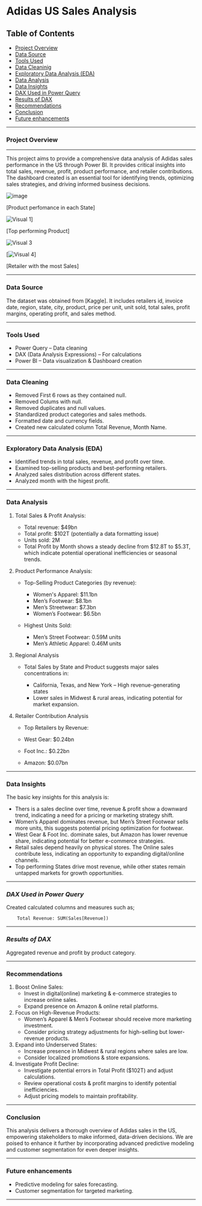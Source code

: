 # **Adidas US Sales Analysis**

## **Table of Contents**

- [Project Overview](project_overview)
- [Data Source](data_source)
- [Tools Used](tools_used)
- [Data Cleaninig](data_cleaning)
- [Exploratory Data Analysis (EDA)](exploratory_data_analysis_(EDA))
- [Data Analysis](data_analysis)
- [Data Insights](data_insights)
- [DAX Used in Power Query](dax_used_in_power_query)
- [Results of DAX](results_of_dax)
- [Recommendations](recommendations)
- [Conclusion](conclusion)
- [Future enhancements](future_enhancements)
---

### **Project Overview**
---
This project aims to provide a comprehensive data analysis of Adidas sales performance in the US through Power BI. It provides critical insights into total sales, revenue, profit, product performance, and retailer contributions. The dashboard created is an essential tool for identifying trends, optimizing sales strategies, and driving informed business decisions.


![image](https://github.com/user-attachments/assets/15f9b029-0e7e-4cd1-939d-ce2e48b2fdbf)

[Product perfomance in each State]

![Visual 1](https://github.com/user-attachments/assets/ec2b79bd-4420-4e47-9476-562f69fd6b24)]

[Top performing Product]

![Visual 3](https://github.com/user-attachments/assets/b18144ac-8e31-4b48-8c63-c9461702bdbd)


[![Visual 4](https://github.com/user-attachments/assets/a6fa7d53-d1df-4e81-8006-02aafe52c0ac)]

[Retailer with the most Sales]

---

### **Data Source**

The dataset was obtained from [Kaggle]. It includes retailers id, invoice date, region, state, city, product, price per unit, unit sold, total sales, profit margins, operating profit, and sales method.

---

### **Tools Used**

  - Power Query – Data cleaning 
  - DAX (Data Analysis Expressions) – For calculations
  - Power BI – Data visualization & Dashboard creation

---

### **Data Cleaning**

  - Removed First 6 rows as they contained null.
  - Removed Colums with null.
  - Removed duplicates and null values.
  - Standardized product categories and sales methods.
  - Formatted date and currency fields.
  - Created new calculated column Total Revenue, Month Name.

---

### **Exploratory Data Analysis (EDA)**
  - Identified trends in total sales, revenue, and profit over time.
  - Examined top-selling products and best-performing retailers.
  - Analyzed sales distribution across different states.
  - Analyzed month with the higest profit.

---

### **Data Analysis**
1. Total Sales & Profit Analysis:
    - Total revenue: $49bn
    - Total profit: $102T (potentially a data formatting issue)
    - Units sold: 2M
    - Total Profit by Month shows a steady decline from $12.8T to $5.3T, which indicate potential operational inefficiencies or seasonal trends.
      
2.  Product Performance Analysis:
    - Top-Selling Product Categories (by revenue):

      - Women's Apparel: $11.1bn
      - Men’s Footwear: $8.1bn
      - Men’s Streetwear: $7.3bn
      - Women’s Footwear: $6.5bn
      
    - Highest Units Sold:

      - Men’s Street Footwear: 0.59M units
      - Men’s Athletic Apparel: 0.46M units
    
3.  Regional Analysis
   
    - Total Sales by State and Product suggests major sales concentrations in:

      - California, Texas, and New York – High revenue-generating states
      - Lower sales in Midwest & rural areas, indicating potential for market expansion.
      
4.  Retailer Contribution Analysis
     - Top Retailers by Revenue:
  
      - West Gear: $0.24bn
      - Foot Inc.: $0.22bn
      - Amazon: $0.07bn
  ---
      
### **Data Insights**
The basic key insights for this analysis is:
  - Thers is a sales decline over time, revenue & profit show a downward trend, indicating a need for a pricing or marketing strategy shift.
  - Women’s Apparel dominates revenue, but Men’s Street Footwear sells more units, this suggests potential pricing optimization for footwear.
  - West Gear & Foot Inc. dominate sales, but Amazon has lower revenue share, indicating potential for better e-commerce strategies.
  - Retail sales depend heavily on physical stores. The Online sales contribute less, indicating an opportunity to expanding digital/online channels.
  - Top performing States drive most revenue, while other states remain untapped markets for growth opportunities.

---

### *DAX Used in Power Query*
Created calculated columns and measures such as;
```Power_Query
    Total Revenue: SUM(Sales[Revenue])
```
---

### *Results of DAX*
Aggregated revenue and profit by product category.

---

### **Recommendations**
1.  Boost Online Sales:
    - Invest in digital(online) marketing & e-commerce strategies to increase online sales.
    - Expand presence on Amazon & online retail platforms.
2.  Focus on High-Revenue Products:
    - Women’s Apparel & Men’s Footwear should receive more marketing investment.
    - Consider pricing strategy adjustments for high-selling but lower-revenue products.
3.  Expand into Underserved States:
    - Increase presence in Midwest & rural regions where sales are low.
    - Consider localized promotions & store expansions.
4.  Investigate Profit Decline:
    - Investigate potential errors in Total Profit ($102T) and adjust calculations.
    - Review operational costs & profit margins to identify potential inefficiencies.
    - Adjust pricing models to maintain profitability.

  ---

### **Conclusion**

This analysis delivers a thorough overview of Adidas sales in the US, empowering stakeholders to make informed, data-driven decisions. We are poised to enhance it further by incorporating advanced predictive modeling and customer segmentation for even deeper insights.

---

### **Future enhancements**

  - Predictive modeling for sales forecasting.
  - Customer segmentation for targeted marketing.
---


